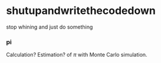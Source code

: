 # shutupandwritethecodedown
stop whining and just do something

### pi
Calculation? Estimation? of $\pi$ with Monte Carlo simulation.
